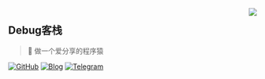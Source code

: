 <a href="#">
<img align="right" src='https://github-readme-stats.vercel.app/api?username=debuginn&show_icons=true&title_color=fff&icon_color=79ff97&text_color=9f9f9f&bg_color=151515&hide=["contribs"]'>
</a>

## Debug客栈

> 🤠   做一个爱分享的程序猿

[![GitHub](https://img.shields.io/badge/dynamic/json?logo=github&label=GitHub+Followers&labelColor=282c34&style=flat-square&color=181717&query=%24.data.totalSubs&url=https%3A%2F%2Fapi.spencerwoo.com%2Fsubstats%2F%3Fsource%3Dgithub%26queryKey%3Ddebuginn&longCache=true)](https://github.com/debuginn)
[![Blog](https://img.shields.io/badge/-https://debuginn.cn-0e83cd?style=flat-square&logo=Blogger&logoColor=fff)](https://debuginn.cn)
[![Telegram](https://img.shields.io/badge/-t.me/debuginn-3db6f1?style=flat-square&logo=Telegram&logoColor=2ca5e0)](https://t.me/debuginn)
